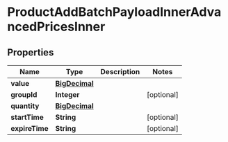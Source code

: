

# ProductAddBatchPayloadInnerAdvancedPricesInner

## Properties

Name | Type | Description | Notes
------------ | ------------- | ------------- | -------------
**value** | [**BigDecimal**](BigDecimal.md) |  | 
**groupId** | **Integer** |  |  [optional]
**quantity** | [**BigDecimal**](BigDecimal.md) |  | 
**startTime** | **String** |  |  [optional]
**expireTime** | **String** |  |  [optional]





